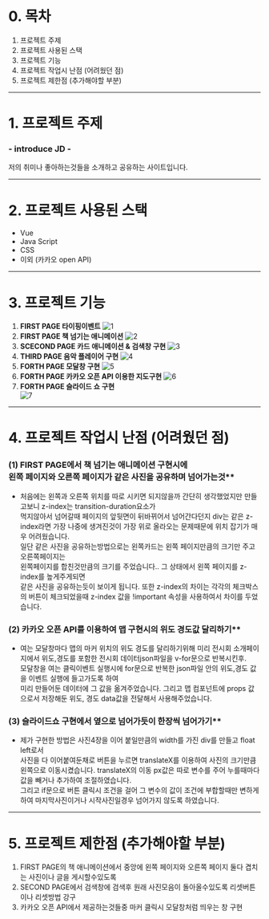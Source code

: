 # 0. 목차

1. 프로젝트 주제
2. 프로젝트 사용된 스택
3. 프로젝트 기능
4. 프로젝트 작업시 난점 (어려웠던 점)
5. 프로젝트 제한점 (추가해야할 부분)

---

# 1. 프로젝트 주제

### **- introduce JD -**

저의 취미나 좋아하는것들을 소개하고 공유하는 사이트입니다.

---

# 2. 프로젝트 사용된 스택

  * Vue
  * Java Script
  * CSS
  * 이외 (카카오 open API)

---

# 3. 프로젝트 기능
1. **FIRST PAGE 타이핑이벤트**
![1](https://user-images.githubusercontent.com/99634816/170819455-f3f0d995-fa48-4772-82ef-268f8e30cab4.PNG)
2. **FIRST PAGE 책 넘기는 애니메이션**
![2](https://user-images.githubusercontent.com/99634816/170819462-b4da1769-a7d4-40ec-bd6f-4580b6e28372.PNG)
3. **SCECOND PAGE 카드 애니메이션 & 검색창 구현**
![3](https://user-images.githubusercontent.com/99634816/170819471-611f751f-71da-455a-8e25-a0c011b847ca.PNG)
4. **THIRD PAGE 음악 플레이어 구현**
![4](https://user-images.githubusercontent.com/99634816/170819473-a438794c-5543-456a-8c96-d7cd47fc14d3.PNG)
5. **FORTH PAGE 모달창 구현**
![5](https://user-images.githubusercontent.com/99634816/170819482-bcd6a0f7-314e-4e16-b56d-0208137a331f.PNG)
6. **FORTH PAGE 카카오 오픈 API 이용한 지도구현**
![6](https://user-images.githubusercontent.com/99634816/170819486-39fd27c9-9a2c-49b7-9e80-1104310f56a3.PNG)
7. **FORTH PAGE 슬라이드 쇼 구현**                         
![7](https://user-images.githubusercontent.com/99634816/170819490-c2432521-2b1a-4ab6-bc2f-21f39abce52d.PNG)


___

# 4. 프로젝트 작업시 난점 (어려웠던 점)
### (1) FIRST PAGE에서 책 넘기는 애니메이션 구현시에 <br> 왼쪽 페이지와 오른쪽 페이지가 같은 사진을 공유하며 넘어가는것**
  * 처음에는 왼쪽과 오른쪽 위치를 따로 시키면 되지않을까 간단히 생각했었지만 만들고보니 z-index는 transition-duration요소가 <br> 먹지않아서 넘어갈때 페이지의 앞뒷면이 뒤바뀌어서 넘어간다던지 div는 같은 z-index라면 가장 나중에 생겨진것이 가장 위로 올라오는 문제때문에 위치 잡기가 매우 어려웠습니다. <br> 일단 같은 사진을 공유하는방법으로는 왼쪽카드는 왼쪽 페이지만큼의 크기만 주고 오른쪽페이지는 <br> 왼쪽페이지를 합친것만큼의 크기를 주었습니다.. 그 상태에서 왼쪽 페이지를 z-index를 높게주게되면 <br>같은 사진을 공유하는듯이 보이게 됩니다. 또한 z-index의 차이는 각각의 체크박스의 버튼이 체크되었을때 z-index 값을 !important 속성을 사용하여서 차이를 두었습니다.
### (2) 카카오 오픈 API를 이용하여 맵 구현시의 위도 경도값 달리하기**
  * 여는 모달창마다 맵의 마커 위치의 위도 경도를 달리하기위해 미리 전시회 소개페이지에서 위도,경도를 포함한 전시회 데이터json파일을 v-for문으로 반복시킨후. <br> 모달창을 여는 클릭이벤트 실행시에 for문으로 반복한 json파일 안의 위도,경도 값을 이벤트 실행에 들고가도록 하여 <br> 미리 만들어둔 데이터에 그 값을 옮겨주었습니다. 그리고 맵 컴포넌트에 props 값으로서 저장해둔 위도, 경도 data값을 전달해서 사용해주었습니다.
### (3) 슬라이드쇼 구현에서 옆으로 넘어가듯이 한장씩 넘어가기**
 * 제가 구현한 방법은 사진4장을 이어 붙일만큼의 width를 가진 div를 만들고 float left로서 <br> 사진을 다 이어붙여둔채로 버튼을 누르면 translateX를 이용하여 사진의 크기만큼 왼쪽으로 이동시켰습니다. translateX의 이동 px값은 따로 변수를 주어 누를때마다 값을 빼거나 추가하여 조절하였습니다. <br> 그리고 if문으로 버튼 클릭시 조건을 걸어 그 변수의 값이 조건에 부합할때만 변하게하여 마지막사진이거나 시작사진일경우 넘어가지 않도록 하였습니다.

___

# 5. 프로젝트 제한점 (추가해야할 부분)
1. FIRST PAGE의 책 애니메이션에서 중앙에 왼쪽 페이지와 오른쪽 페이지 둘다 겹치는 사진이나 글을 게시할수있도록
2. SECOND PAGE에서 검색창에 검색후 원래 사진모음이 돌아올수있도록 리셋버튼이나 리셋방법 강구
3. 카카오 오픈 API에서 제공하는것들중 마커 클릭시 모달창처럼 띄우는 창 구현
